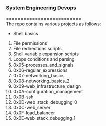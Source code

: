 ### System Engineering Devops   
==========================     
The repo contains various projects as follows:    
* Shell basics     
1. File permissions
2. File redirections scripts
3. Shell variable expansion scripts
4. Loops conditions and parsing
5. 0x05-processes_and_signals   
6. 0x06-regular_expressions   
7. 0x07-networking_basics    
8. 0x08-networking_basics_2    
9. 0x09-web_infrastructure_design    
10. 0x0A-configuration_management    
11. 0x0B-ssh    
12. 0x0D-web_stack_debugging_0 
13. 0x0C-web_server    
14. 0x0F-load_balancer    
15. 0x0E-web_stack_debugging_1    
